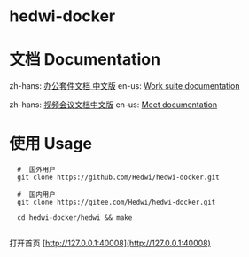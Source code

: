 # hedwi-docker

# 文档 Documentation

zh-hans: [办公套件文档 中文版](https://hedwi.com/document/mail-suite/zh-hans/) en-us: [Work suite documentation](https://hedwi.com/document/mail-suite/en-us/)


zh-hans: [视频会议文档中文版](https://hedwi.com/document/meet/zh-hans/)   en-us: [Meet documentation](https://hedwi.com/document/meet/en-us/)



# 使用 Usage


```
  #  国外用户
  git clone https://github.com/Hedwi/hedwi-docker.git

  #  国内用户
  git clone https://gitee.com/Hedwi/hedwi-docker.git

  cd hedwi-docker/hedwi && make
  
```
打开首页 [http://127.0.0.1:40008](http://127.0.0.1:40008)

